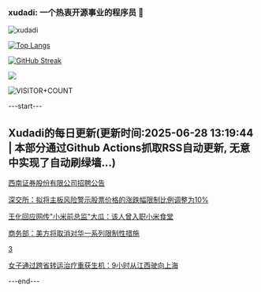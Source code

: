 ### xudadi: 一个热衷开源事业的程序员 👋

![xudadi](https://github-readme-stats-git-masterorgs-github-readme-stats-team.vercel.app/api?username=xudadi)

[![Top Langs](https://github-readme-stats.vercel.app/api/top-langs/?username=xudadi)](https://github.com/anuraghazra/github-readme-stats)

[![GitHub Streak](https://streak-stats.demolab.com?user=xudadi&locale=zh_Hans)](https://git.io/streak-stats)

![](https://raw.githubusercontent.com/xudadi/xudadi/main/assets/github-contribution-grid-snake.svg)

![VISITOR+COUNT](https://komarev.com/ghpvc/?username=xudadi&label=VISITOR+COUNT)


---start---

## Xudadi的每日更新(更新时间:2025-06-28 13:19:44 | 本部分通过Github Actions抓取RSS自动更新, 无意中实现了自动刷绿墙...)

[西南证券股份有限公司招聘公告](https://www.gongkaoleida.com/article/2478642)

[深交所：拟将主板风险警示股票价格的涨跌幅限制比例调整为10%](https://m.163.com/news/article/K32R643I0534A4SC.html)

[王化回应网传"小米前总监"大瓜：该人曾入职小米食堂](https://m.163.com/news/article/K32LOG6R0530JPVV.html)

[商务部：美方将取消对华一系列限制性措施](https://m.163.com/news/article/K32MM4Q00001899O.html)

[3](https://m.163.com/touch/news/sub/domestic)

[女子通过跨省转运治疗重获生机：9小时从江西驶向上海](https://m.163.com/news/article/K311MFHU05345ARG.html)

---end---
